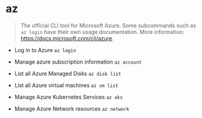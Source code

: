 # az
> The official CLI tool for Microsoft Azure.
> Some subcommands such as `az login` have their own usage documentation.
> More information: <https://docs.microsoft.com/cli/azure>.

- Log in to Azure
`az login`

- Manage azure subscription information
`az account`

- List all Azure Managed Disks
`az disk list`

- List all Azure virtual machines
`az vm list`

- Manage Azure Kubernetes Services
`az aks`

- Manage Azure Network resources
`az network`
